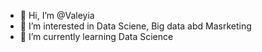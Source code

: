 - 👋 Hi, I’m @Valeyia
- 👀 I’m interested in Data Sciene, Big data abd Masrketing
- 🌱 I’m currently learning Data Science


<!---
Valeyia/Valeyia is a ✨ special ✨ repository because its `README.md` (this file) appears on your GitHub profile.
You can click the Preview link to take a look at your changes.
--->
